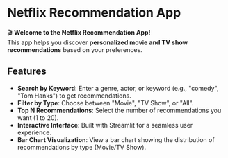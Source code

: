 # Netflix Recommendation App

🎬 **Welcome to the Netflix Recommendation App!**  
This app helps you discover **personalized movie and TV show recommendations** based on your preferences.


## Features

- **Search by Keyword**: Enter a genre, actor, or keyword (e.g., "comedy", "Tom Hanks") to get recommendations.
- **Filter by Type**: Choose between "Movie", "TV Show", or "All".
- **Top N Recommendations**: Select the number of recommendations you want (1 to 20).
- **Interactive Interface**: Built with Streamlit for a seamless user experience.
- **Bar Chart Visualization**: View a bar chart showing the distribution of recommendations by type (Movie/TV Show).


